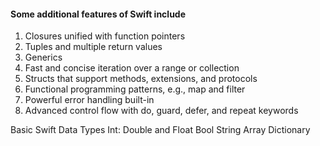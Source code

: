 
#### Some additional features of Swift include

1. Closures unified with function pointers
2. Tuples and multiple return values
3. Generics
4. Fast and concise iteration over a range or collection
5. Structs that support methods, extensions, and protocols
6. Functional programming patterns, e.g., map and filter
7. Powerful error handling built-in
8. Advanced control flow with do, guard, defer, and repeat keywords

Basic Swift Data Types
Int:
Double and Float
Bool
String
Array
Dictionary

